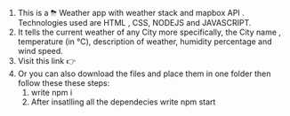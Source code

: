 1) This is a ⛈ Weather app with weather stack and mapbox API . Technologies used are HTML , CSS, NODEJS and JAVASCRIPT.
2) It tells the current weather of any City more specifically, the City name , temperature (in °C), description of weather, humidity percentage and wind speed.
3) Visit this link 👉 
4) Or you can also download the files and place them in one folder then follow these these steps:
    1) write npm i
    2) After insatlling all the dependecies write npm start
